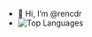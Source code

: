 - 👋 Hi, I’m @rencdr
- ![Top Languages](https://github-readme-stats.vercel.app/api/top-langs/?username=rencdr&layout=compact&theme=tokyonight)  

<!---
rencdr/rencdr is a ✨ special ✨ repository because its `README.md` (this file) appears on your GitHub profile.
You can click the Preview link to take a look at your changes.
--->

